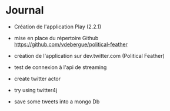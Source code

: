 Journal
=======

- Création de l'application Play (2.2.1)
- mise en place du répertoire Github https://github.com/vdebergue/political-feather
- création de l'application sur dev.twitter.com (Political Feather)
- test de connexion à l'api de streaming

- create twitter actor
- try using twitter4j
- save some tweets into a mongo Db


